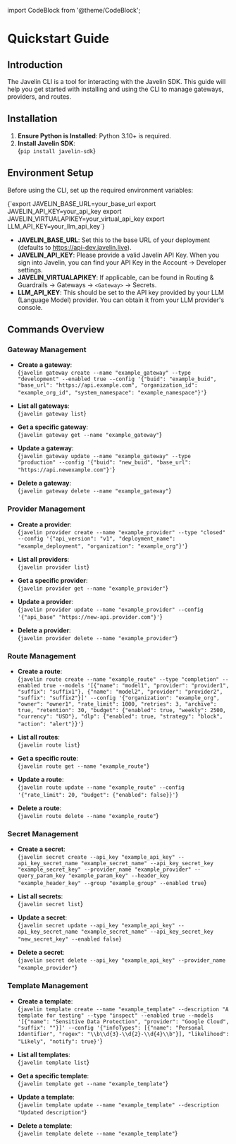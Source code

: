 import CodeBlock from '@theme/CodeBlock';

# Quickstart Guide

## Introduction

The Javelin CLI is a tool for interacting with the Javelin SDK. This guide will help you get started with installing and using the CLI to manage gateways, providers, and routes.

## Installation

1. **Ensure Python is Installed**: Python 3.10+ is required.
2. **Install Javelin SDK**:  
   <CodeBlock language="shell">
   {`pip install javelin-sdk`}
   </CodeBlock>

## Environment Setup

Before using the CLI, set up the required environment variables:

<CodeBlock language="shell">
{`export JAVELIN_BASE_URL=your_base_url
export JAVELIN_API_KEY=your_api_key
export JAVELIN_VIRTUALAPIKEY=your_virtual_api_key
export LLM_API_KEY=your_llm_api_key`}
</CodeBlock>

- **JAVELIN_BASE_URL**: Set this to the base URL of your deployment (defaults to https://api-dev.javelin.live).
- **JAVELIN_API_KEY**: Please provide a valid Javelin API Key. When you sign into Javelin, you can find your API Key in the Account -> Developer settings.
- **JAVELIN_VIRTUALAPIKEY**: If applicable, can be found in Routing & Guardrails -> Gateways -> `<Gateway>` -> Secrets.
- **LLM_API_KEY**: This should be set to the API key provided by your LLM (Language Model) provider. You can obtain it from your LLM provider's console.

## Commands Overview

### Gateway Management
  
- **Create a gateway**:  
  <CodeBlock language="shell">
  {`javelin gateway create --name "example_gateway" --type "development" --enabled true --config '{"buid": "example_buid", "base_url": "https://api.example.com", "organization_id": "example_org_id", "system_namespace": "example_namespace"}'`}
  </CodeBlock>

- **List all gateways**:  
  <CodeBlock language="shell">
  {`javelin gateway list`}
  </CodeBlock>

- **Get a specific gateway**:  
  <CodeBlock language="shell">
  {`javelin gateway get --name "example_gateway"`}
  </CodeBlock>

- **Update a gateway**:  
  <CodeBlock language="shell">
  {`javelin gateway update --name "example_gateway" --type "production" --config '{"buid": "new_buid", "base_url": "https://api.newexample.com"}'`}
  </CodeBlock>

- **Delete a gateway**:  
  <CodeBlock language="shell">
  {`javelin gateway delete --name "example_gateway"`}
  </CodeBlock>

### Provider Management
  
- **Create a provider**:  
  <CodeBlock language="shell">
  {`javelin provider create --name "example_provider" --type "closed" --config '{"api_version": "v1", "deployment_name": "example_deployment", "organization": "example_org"}'`}
  </CodeBlock>

- **List all providers**:  
  <CodeBlock language="shell">
  {`javelin provider list`}
  </CodeBlock>

- **Get a specific provider**:  
  <CodeBlock language="shell">
  {`javelin provider get --name "example_provider"`}
  </CodeBlock>

- **Update a provider**:  
  <CodeBlock language="shell">
  {`javelin provider update --name "example_provider" --config '{"api_base" "https://new-api.provider.com"}'`}
  </CodeBlock>

- **Delete a provider**:  
  <CodeBlock language="shell">
  {`javelin provider delete --name "example_provider"`}
  </CodeBlock>

### Route Management

- **Create a route**:  
  <CodeBlock language="shell">
  {`javelin route create --name "example_route" --type "completion" --enabled true --models '[{"name": "model1", "provider": "provider1", "suffix": "suffix1"}, {"name": "model2", "provider": "provider2", "suffix": "suffix2"}]' --config '{"organization": "example_org", "owner": "owner1", "rate_limit": 1000, "retries": 3, "archive": true, "retention": 30, "budget": {"enabled": true, "weekly": 2500, "currency": "USD"}, "dlp": {"enabled": true, "strategy": "block", "action": "alert"}}'`}
  </CodeBlock>

- **List all routes**:  
  <CodeBlock language="shell">
  {`javelin route list`}
  </CodeBlock>

- **Get a specific route**:  
  <CodeBlock language="shell">
  {`javelin route get --name "example_route"`}
  </CodeBlock>

- **Update a route**:  
  <CodeBlock language="shell">
  {`javelin route update --name "example_route" --config '{"rate_limit": 20, "budget": {"enabled": false}}'`}
  </CodeBlock>

- **Delete a route**:  
  <CodeBlock language="shell">
  {`javelin route delete --name "example_route"`}
  </CodeBlock>

### Secret Management

- **Create a secret**:  
  <CodeBlock language="shell">
  {`javelin secret create --api_key "example_api_key" --api_key_secret_name "example_secret_name" --api_key_secret_key "example_secret_key" --provider_name "example_provider" --query_param_key "example_param_key" --header_key "example_header_key" --group "example_group" --enabled true`}
  </CodeBlock>

- **List all secrets**:  
  <CodeBlock language="shell">
  {`javelin secret list`}
  </CodeBlock>

- **Update a secret**:  
  <CodeBlock language="shell">
  {`javelin secret update --api_key "example_api_key" --api_key_secret_name "example_secret_name" --api_key_secret_key "new_secret_key" --enabled false`}
  </CodeBlock>

- **Delete a secret**:  
  <CodeBlock language="shell">
  {`javelin secret delete --api_key "example_api_key" --provider_name "example_provider"`}
  </CodeBlock>

### Template Management

- **Create a template**:  
  <CodeBlock language="shell">
  {`javelin template create --name "example_template" --description "A template for testing" --type "inspect" --enabled true --models '[{"name": "Sensitive Data Protection", "provider": "Google Cloud", "suffix": ""}]' --config '{"infoTypes": [{"name": "Personal Identifier", "regex": "\\b\\d{3}-\\d{2}-\\d{4}\\b"}], "likelihood": "Likely", "notify": true}'`}
  </CodeBlock>

- **List all templates**:  
  <CodeBlock language="shell">
  {`javelin template list`}
  </CodeBlock>

- **Get a specific template**:  
  <CodeBlock language="shell">
  {`javelin template get --name "example_template"`}
  </CodeBlock>

- **Update a template**:  
  <CodeBlock language="shell">
  {`javelin template update --name "example_template" --description "Updated description"`}
  </CodeBlock>

- **Delete a template**:  
  <CodeBlock language="shell">
  {`javelin template delete --name "example_template"`}
  </CodeBlock>
  
